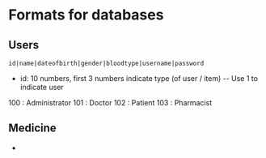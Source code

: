 # Formats for databases

## Users
`id|name|dateofbirth|gender|bloodtype|username|password`
- id: 10 numbers, first 3 numbers indicate type (of user / item) -- Use 1 to indicate user

100 : Administrator
101 : Doctor
102 : Patient
103 : Pharmacist

## Medicine

-